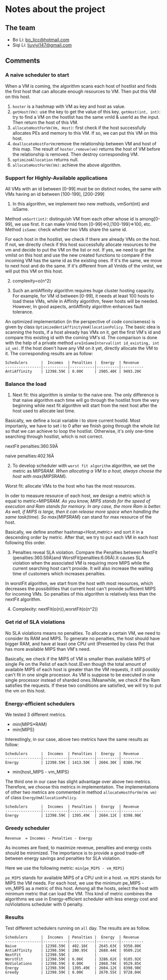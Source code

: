 # Notes about the project

## The team

- Bo Li: bo_licc@hotmail.com
- Siqi Li: liuyiyi147@gmail.com

## Comments
### A naive scheduler to start

When a VM is coming, the algorithm scans each host of hostlist and finds the first host that can allocate enough resources to VM. Then put this VM on this host.

1. `hoster` is a hashmap with VM as key and host as value.
2. `getHost(Vm)`: use the key to get the value of this key.
`getHost(int, int)`: try to find a VM on the hostlist has the same vmId & userId as the input. Then return the host of this VM.
3. `allocateHostForVm(Vm, Host)`: first check if the host successfully allocates PEs and memory to this VM. If so, we can put this VM on this host.
4. `deallocateHostForVm`:remove the relationship between VM and host of this map. The result of `hoster.remove(vm)` returns the host of VM before the relationship is removed. Then destroy corresponding VM.
5. `optimizeAllocation` returns null.
6. `allocateHostForVm(Vm)`: achieve the above algorithm.

### Support for Highly-Available applications

All VMs with an id between [0-99] must be on distinct nodes, the same with VMs having an id between [100-199], [200-299]

1. In this algorithm, we implement two new methods, vmSort(int) and isSame.

Method `vmSort(int)`: distinguish VM from each other whose id is among[0-99], we use first. It can make VmId from [0-99]=>0,[100-199]=>100, etc.
Method `isSame`: check whether two VMs share the same id. 

For each host in the hostlist, we check if there are already VMs on the host. If not, we directly check if this host successfully allocate resources to the vm and decide to put the VM on the list or not.
If yes, we need to get the vmlist on this host and use the new created functions to compare if the incoming VM has the same id as the existing ones. If it's the same, we move to next host and do the same. If it's different from all VmIds of the vmlist, we will put this VM on this host.

2. complexity=o(n^2)

3. Such an antiAffinity algorithm requires huge cluster hosting capacity. For example, for VM id between [0-99], it needs at least 100 hosts to load these VMs, while in Affinity algorithm, fewer hosts will be needed. However, In good aspects, antiAffinity  algorithm enhances fault tolerance.  

An optimized implementation (in the perspective of code conciseness) is given by class `OptimizedAntiAffinityVmAllocationPolicy`. The basic idea is scanning the hosts, if a host already has VMs on it, get the first VM's id and compare this existing id with the coming VM's id. The comparison is done with the help of a private method `areInSameInterval(int id_existing, int id_vm)`. If the host doen't have any VM on it yet, directly allocate the VM to it. The corresponding results are as follow:
	
	Schedulers      |  Incomes  | Penalties |  Energy  | Revenue
	----------------|-----------|-----------|----------|----------
	AntiAffinity    | 12398.59€ | 0.00€     | 2905.40€ | 9493.20€


### Balance the load
1. Next fit: this algorithm is similar to the naive one. The only difference is that naive algorithm each time will go through the hostlist from the very beginning while next fit algorithm will start from the next host after the host used to allocate last time.

Basically, we define a local variable i to store current hostId. Most importanly, we have to set i to 0 after we finish going through the whole list so that we can achieve to loop the hostlist. Otherwise, it's only one-time searching through hostlist, which is not correct.

nextFit penalties:360.59Ä

naive penalties:402.16Ä

2. To develop scheduler with `worst fit algorithm` algorithm, we set the metric as MIPS*RAM. When allocating a VM to a host, always choose the host with max{MIPS*RAM}.

Worst fit: allocate VMs to the host who has the most resources.

In oder to measure resource of each host, we design a metric which is equal to metric=MIPS*RAM. As you know, MIPS stands for the speed of execution and Ram stands for memory. In any case, the more Ram is better. As well, if MIPS is large, then it can release more space when handling the same task(time). So  max{MIPS*RAM} can stand for max resource of the host.

Basically, we define another hashmap<Host,metric> and sort it in a descending order by metric. After that, we try to put each VM in each host following this order.

3. Penalties reveal SLA violation. Compare the Penalties between NextFit (penalties:360.59Ä)and WorstFit(penalties:6.06Ä).It causes SLA violation when the associated VM is requiring more MIPS while the current searching host can't provide. It will also increase the waiting time of customers which increases penalties.   

In worstFit algorithm, we start from the host with most resources, which decreases the possibilities that current host can't provide sufficient MIPS for incoming VMs. So penalties of this algorithm is relatively less than the nextFit algorithm.

4. Complexity: nextFit(o(n)),worstFit(o(n^2))

### Get rid of SLA violations
No SLA violations means no penalties. To allocate a certain VM, we need to consider its RAM and MIPS. To generate no penalties, the host should have bigger RAM, and have at least one CPU unit (Presented by class Pe) that has more available MIPS than VM's need.

Basically, we check if the MIPS of VM is smaller than available MIPS of single Pe on the Pelist of each host.(Even though the total amount of available MIPS of each host is greater than the VM requests, it still possibly can't fit in one single processor. As VM is suppose to be executed in one single processor instead of sharded ones.)Meanwhile, we check if the Ram satisfies the requests. If these two conditions are satisfied, we will try to put the vm on this host.

### Energy-efficient schedulers
We tested 3 different metrics.
- min{MIPS*RAM}
- min{MIPS}

Interestingly, in our case, above two metrics have the same results as follow:
	
	Schedulers      |  Incomes  | Penalties |  Energy  | Revenue
	----------------|-----------|-----------|----------|----------
	Energy          | 12398.59€ | 1413.50€  | 2604.30€ | 8380.79€
  
- min{host_MIPS - vm_MIPS}

The third one in our case has slight advantage over above two metrics. Therefore, we choose this metrics in implementation. The implementations of other two metrics are commented in method `allocateHostForVm(Vm vm)` of class `EnergyVmAllocationPolicy`.

	Schedulers      |  Incomes  | Penalties |  Energy  | Revenue
	----------------|-----------|-----------|----------|----------
	Energy          | 12398.59€ | 1395.49€  | 2604.12€ | 8398.98€

### Greedy scheduler
	Revenue  = Incomes - Penalties - Energy
As incomes are fixed, to maximize revenue, penalties and energy costs should be minimized. The importance is to provide a good trade-off between energy savings and penalties for SLA violation.  

Here we use the following metric:
`min{pe_MIPS - vm_MIPS}` 

`pe_MIPS` stands for available MIPS of a CPU unit in a host. `vm_MIPS` stands for MIPS the VM needs. For each host, we use the minimum pe_MIPS - vm_MIPS as a metric of this host. Among all the hosts, select the host with minimum metric that can load the VM. This kind of metric combines the algorithms we use in Energy-efficient scheduler with less energy cost and noViolations scheduler with 0 penalty.

### Results
Test different schedulers running on `all` day. The results are as follow.
	
	Schedulers      |  Incomes  | Penalties |  Energy  | Revenue
	----------------|-----------|-----------|----------|----------
	Naive           | 12398.59€ | 402.16€	| 2645.63€ | 9350.80€
	AntiAffinity    | 12398.59€ | 200.95€   | 2688.44€ | 9509.21€
	NextFit         | 12398.59€ |           |          |
	WorstFit	    | 12398.59€ | 6.06€	    | 3286.62€ | 9105.92€
	NoViolations    | 12398.59€ | 0.00€	    | 2868.74€ | 9529.85€
	Energy          | 12398.59€ | 1395.49€  | 2604.12€ | 8398.98€
	Greedy          | 12398.59€ | 0.00€     | 2670.55€ | 9728.04€
	
	